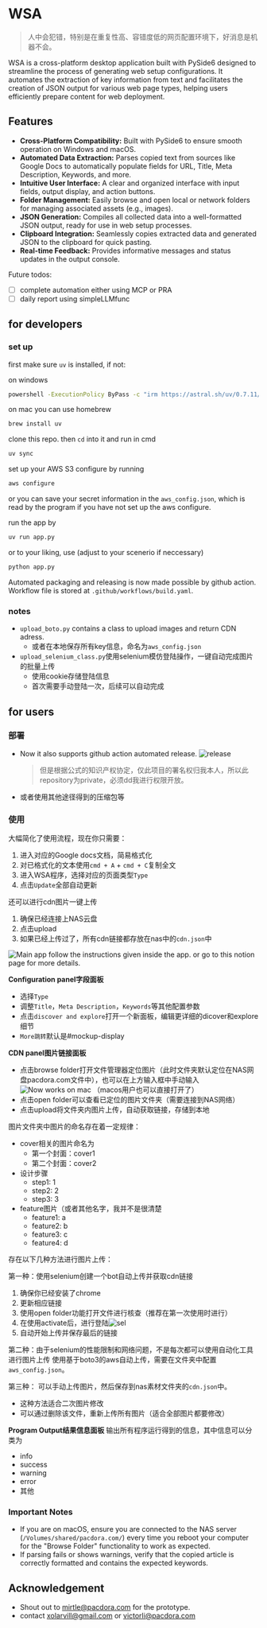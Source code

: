 # WSA

> 人中会犯错，特别是在重复性高、容错度低的网页配置环境下，好消息是机器不会。

WSA is a cross-platform desktop application built with PySide6 designed to streamline the process of generating web setup configurations. It automates the extraction of key information from text and facilitates the creation of JSON output for various web page types, helping users efficiently prepare content for web deployment.

## Features

* **Cross-Platform Compatibility:** Built with PySide6 to ensure smooth operation on Windows and macOS.
* **Automated Data Extraction:** Parses copied text from sources like Google Docs to automatically populate fields for URL, Title, Meta Description, Keywords, and more.
* **Intuitive User Interface:** A clear and organized interface with input fields, output display, and action buttons.
* **Folder Management:** Easily browse and open local or network folders for managing associated assets (e.g., images).
* **JSON Generation:** Compiles all collected data into a well-formatted JSON output, ready for use in web setup processes.
* **Clipboard Integration:** Seamlessly copies extracted data and generated JSON to the clipboard for quick pasting.
* **Real-time Feedback:** Provides informative messages and status updates in the output console.

Future todos:
- [ ] complete automation either using MCP or PRA
- [ ] daily report using simpleLLMfunc

## for developers

### set up
first make sure `uv` is installed, if not:

on windows
```bash
powershell -ExecutionPolicy ByPass -c "irm https://astral.sh/uv/0.7.11/install.ps1 | iex"
```

on mac you can use homebrew
```bash
brew install uv
```

clone this repo. then `cd` into it and run in cmd
```bash
uv sync
```

set up your AWS S3 configure by running
```bash
aws configure
```
or you can save your secret information in the `aws_config.json`, which is read by the program if you have not set up the aws configure.

run the app by
```bash
uv run app.py
```

or to your liking, use (adjust to your scenerio if neccessary)
```bash
python app.py
```

Automated packaging and releasing is now made possible by github action. Workflow file is stored at `.github/workflows/build.yaml`.

### notes

- `upload_boto.py` contains a class to upload images and return CDN adress.
  - 或者在本地保存所有key信息，命名为`aws_config.json`
- `upload_selenium_class.py`使用selenium模仿登陆操作，一键自动完成图片的批量上传
  - 使用cookie存储登陆信息
  - 首次需要手动登陆一次，后续可以自动完成

## for users

### 部署

- Now it also supports github action automated release.
![release](resources/github_release.png)
    > 但是根据公式的知识产权协定，仅此项目的署名权归我本人，所以此 repository为private，必须dd我进行权限开放。
- 或者使用其他途径得到的压缩包等

### 使用
大幅简化了使用流程，现在你只需要：
1. 进入对应的Google docs文档，简易格式化
2. 对已格式化的文本使用`cmd + A` + `cmd + C`复制全文
3. 进入WSA程序，选择对应的页面类型`Type`
4. 点击`Update`全部自动更新

还可以进行cdn图片一键上传
1. 确保已经连接上NAS云盘
2. 点击upload
3. 如果已经上传过了，所有cdn链接都存放在nas中的`cdn.json`中


![Main app](resources/main_app.png)
follow the instructions given inside the app. or go to this notion page for more details.

**Configuration panel字段面板**
- 选择`Type`
- 调整`Title`，`Meta Description`，`Keywords`等其他配置参数
- 点击`discover and explore`打开一个新面板，编辑更详细的dicover和explore细节
- `More跳转`默认是#mockup-display


**CDN panel图片链接面板**
- 点击browse folder打开文件管理器定位图片（此时文件夹默认定位在NAS网盘pacdora.com文件中），也可以在上方输入框中手动输入
![Now works on mac](resources/browse_button_on_mac.png)
（macos用户也可以直接打开了）
- 点击open folder可以查看已定位的图片文件夹（需要连接到NAS网络）
- 点击upload将文件夹内图片上传，自动获取链接，存储到本地

图片文件夹中图片的命名存在着一定规律：
- cover相关的图片命名为
  - 第一个封面：cover1
  - 第二个封面：cover2
- 设计步骤
  - step1: 1
  - step2: 2
  - step3: 3
- feature图片（或者其他名字，我并不是很清楚
  - feature1: a
  - feature2: b
  - feature3: c
  - feature4: d

存在以下几种方法进行图片上传：

第一种：使用selenium创建一个bot自动上传并获取cdn链接
1. 确保你已经安装了chrome
2. 更新相应链接
3. 使用open folder功能打开文件进行核查（推荐在第一次使用时进行）
4. 在使用activate后，进行登陆![sel](resources/upload_selenium.png)
5. 自动开始上传并保存最后的链接

第二种：由于selenium的性能限制和网络问题，不是每次都可以使用自动化工具进行图片上传
使用基于boto3的aws自动上传，需要在文件夹中配置`aws_config.json`。

第三种：
可以手动上传图片，然后保存到nas素材文件夹的`cdn.json`中。
- 这种方法适合二次图片修改
- 可以通过删除该文件，重新上传所有图片（适合全部图片都要修改）

**Program Output结果信息面板**
输出所有程序运行得到的信息，其中信息可以分类为
- info
- success
- warning
- error
- 其他


### Important Notes

- If you are on macOS, ensure you are connected to the NAS server (`/Volumes/shared/pacdora.com/`) every time you reboot your computer for the "Browse Folder" functionality to work as expected.
- If parsing fails or shows warnings, verify that the copied article is correctly formatted and contains the expected keywords.

## Acknowledgement

- Shout out to mirtle@pacdora.com for the prototype.
- contact xolarvill@gmail.com or victorli@pacdora.com